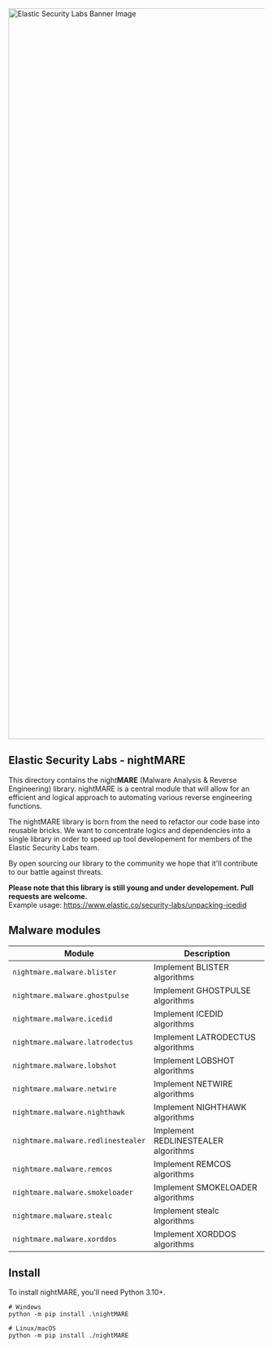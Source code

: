 <img width="1440" alt="Elastic Security Labs Banner Image" src="https://user-images.githubusercontent.com/7442091/234121634-fd2518cf-70cb-4eee-8134-393c1f712bac.png">

## Elastic Security Labs - nightMARE

This directory contains the night**MARE** (Malware Analysis & Reverse Engineering) library. nightMARE is a central module that will allow for an efficient and logical approach to automating various reverse engineering functions. 

The nightMARE library is born from the need to refactor our code base into reusable bricks. We want to concentrate logics and dependencies into a single library in order to speed up tool developement for members of the Elastic Security Labs team.

By open sourcing our library to the community we hope that it'll contribute to our battle against threats.

**Please note that this library is still young and under developement. Pull requests are welcome.**  
Example usage: https://www.elastic.co/security-labs/unpacking-icedid

## Malware modules

| Module                             | Description                         |
| ---------------------------------- | ----------------------------------- |
| `nightmare.malware.blister`        | Implement BLISTER algorithms        |
| `nightmare.malware.ghostpulse`     | Implement GHOSTPULSE algorithms     |
| `nightmare.malware.icedid`         | Implement ICEDID algorithms         |
| `nightmare.malware.latrodectus`    | Implement LATRODECTUS algorithms    |
| `nightmare.malware.lobshot`        | Implement LOBSHOT algorithms        |
| `nightmare.malware.netwire`        | Implement NETWIRE algorithms        |
| `nightmare.malware.nighthawk`      | Implement NIGHTHAWK algorithms      |
| `nightmare.malware.redlinestealer` | Implement REDLINESTEALER algorithms |
| `nightmare.malware.remcos`         | Implement REMCOS algorithms         |
| `nightmare.malware.smokeloader`    | Implement SMOKELOADER algorithms    |
| `nightmare.malware.stealc`         | Implement stealc algorithms         |
| `nightmare.malware.xorddos`        | Implement XORDDOS algorithms        |


## Install

To install nightMARE, you'll need Python 3.10+. 

```
# Windows
python -m pip install .\nightMARE

# Linux/macOS
python -m pip install ./nightMARE
```
